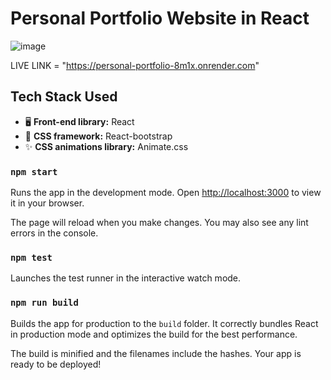 # Personal Portfolio Website in React

![image](https://github.com/user-attachments/assets/bf9f6053-6465-4f91-a239-2aff302adea4)

LIVE LINK = "https://personal-portfolio-8m1x.onrender.com"

## Tech Stack Used

- 🖥️ **Front-end library:** React
- 🎨 **CSS framework:** React-bootstrap
- ✨ **CSS animations library:** Animate.css

### `npm start`

Runs the app in the development mode.
Open [http://localhost:3000](http://localhost:3000) to view it in your browser.

The page will reload when you make changes.
You may also see any lint errors in the console.

### `npm test`

Launches the test runner in the interactive watch mode.

### `npm run build`

Builds the app for production to the `build` folder.
It correctly bundles React in production mode and optimizes the build for the best performance.

The build is minified and the filenames include the hashes.
Your app is ready to be deployed!

